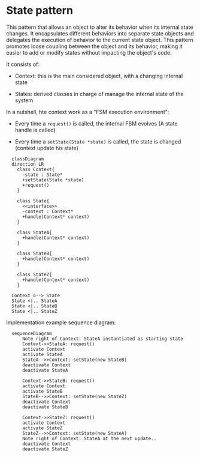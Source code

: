 # State pattern

This pattern that allows an object to alter its behavior when its internal state changes.
It encapsulates different behaviors into separate state objects and delegates the
execution of behavior to the current state object.
This pattern promotes loose coupling between the object and its behavior, making it easier
to add or modify states without impacting the object's code.

It consists of:

* Context: this is the main considered object, with a changing internal state

* States: derived classes in charge of manage the internal state of the system

In a nutshell, hte context work as a "FSM execution environment":

* Every time a ```request()``` is called, the internal FSM evolves (A state handle is called)

* Every time a ```setState(State *state)``` is called, the state is changed (context update his state)

```mermaid
  classDiagram
  direction LR
    class Context{
      -state : State*
      +setState(State *state)
      +request()
    }

    class State{
      <<interface>>
      -context : Context*
      +handle(Context* context)
    }

    class StateA{
      +handle(Context* context)
    }

    class StateB{
      +handle(Context* context)
    }

    class StateZ{
      +handle(Context* context)
    }

  Context o--> State
  State <|.. StateA
  State <|.. StateB
  State <|.. StateZ

```

Implementation example sequence diagram:

```mermaid
  sequenceDiagram
      Note right of Context: StateA instantiated as starting state
      Context->>StateA: request()
      activate Context
      activate StateA
      StateA-->>Context: setState(new StateB)
      deactivate Context
      deactivate StateA

      Context->>StateB: request()
      activate Context
      activate StateB
      StateB-->>Context: setState(new StateZ)
      deactivate Context
      deactivate StateB

      Context->>StateZ: request()
      activate Context
      activate StateZ
      StateZ-->>Context: setState(new StateA)
      Note right of Context: StateA at the next update..
      deactivate Context
      deactivate StateZ

```
